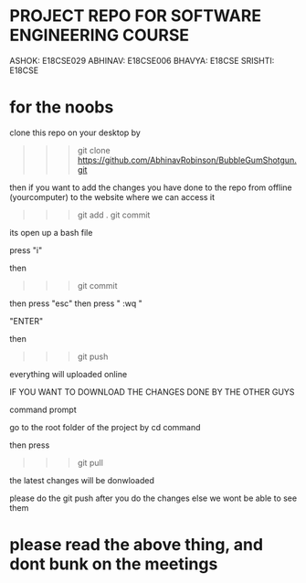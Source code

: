 # PROJECT REPO FOR SOFTWARE ENGINEERING COURSE
ASHOK: E18CSE029
ABHINAV: E18CSE006
BHAVYA: E18CSE
SRISHTI: E18CSE

# for the noobs

clone this repo on your desktop by 
>>> git clone https://github.com/AbhinavRobinson/BubbleGumShotgun.git

then if you want to add the changes you have done to the repo from offline (yourcomputer) to the website where we can access it

>>> git add .
>>> git commit

its open up a bash file

press "i"

then 
>>> git commit

then press "esc"
then press " :wq "

"ENTER"

then
>>> git push

everything will uploaded online


IF YOU WANT TO DOWNLOAD THE CHANGES DONE BY THE OTHER GUYS

command prompt

go to the root folder of the project by cd command

then press

>>> git pull

the latest changes will be donwloaded

please do the git push after you do the changes
else we wont be able to see them


# please read the above thing, and dont bunk on the meetings
